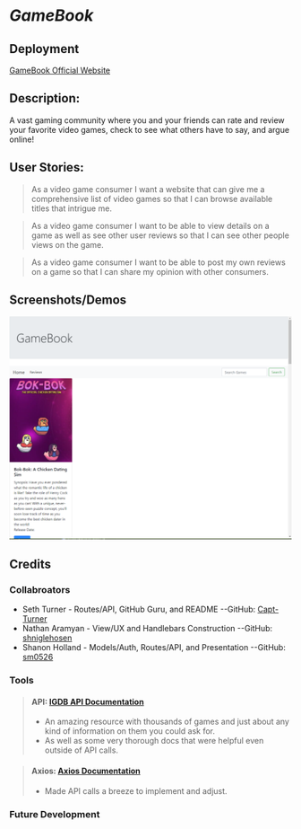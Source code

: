 # ***GameBook***

## Deployment

[GameBook Official Website](https://turnersgamereviewbook.herokuapp.com/)

## Description:

A vast gaming community where you and your friends can rate and review your favorite video games, check to see what others have to say, and argue online!

## User Stories:

>As a video game consumer I want a website that can give me a comprehensive list of video games so that I can browse available titles that intrigue me.

>As a video game consumer I want to be able to view details on a game as well as see other user reviews so that I can see other people views on the game.

>As a video game consumer I want to be able to post my own reviews on a game so that I can share my opinion with other consumers.

## Screenshots/Demos

![First Successful Visual API Call](./README%20assets/MVP%20screenshot1.png) 

## Credits

### Collabroators

* Seth Turner - Routes/API, GitHub Guru, and README --GitHub: [Capt-Turner](https://github.com/Capt-Turner)
* Nathan Aramyan - View/UX and Handlebars Construction --GitHub: [shniglehosen](https://github.com/shniglehosen)
* Shanon Holland - Models/Auth, Routes/API, and Presentation --GitHub: [sm0526](https://github.com/sm0526)

### Tools

> #### API: [IGDB API Documentation](https://api-docs.igdb.com/#about)
>
> - An amazing resource with thousands of games and just about any kind of information on them you could ask for.
> - As well as some very thorough docs that were helpful even outside of API calls.

> #### Axios: [Axios Documentation](https://axios-http.com/docs/intro)
>
> - Made API calls a breeze to implement and adjust.

### Future Development

>
>
>